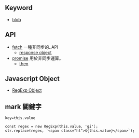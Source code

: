 
## Keyword
- [blob](https://zh.wikipedia.org/wiki/%E4%BA%8C%E9%80%B2%E4%BD%8D%E5%A4%A7%E5%9E%8B%E7%89%A9%E4%BB%B6)

## API
- [fetch](https://developer.mozilla.org/en-US/docs/Web/API/Fetch_API) 一種非同步的..API
    - [response object](https://developer.mozilla.org/en-US/docs/Web/API/Response)
- [promise](https://developer.mozilla.org/zh-TW/docs/Web/JavaScript/Reference/Global_Objects/Promise) 用於非同步運算。
    - [then](https://developer.mozilla.org/zh-TW/docs/Web/JavaScript/Reference/Global_Objects/Promise/then)

## Javascript Object

- [RegExp Object](https://www.w3schools.com/jsref/jsref_obj_regexp.asp)

## mark 關鍵字
`key=this.value`
```javascript=
const regex = new RegExp(this.value, 'gi');
str.replace(regex, `<span class="hl">${this.value}</span>`);
```
